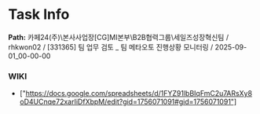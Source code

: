 # Task Info

**Path:** 카페24(주)\본사사업장\[CG]MI본부\B2B협력그룹\세일즈성장혁신팀 / rhkwon02 / [331365] 팀 업무 검토 _ 팀 메타오토 진행상황 모니터링 / 2025-09-01_00-00-00

### WIKI
- ["https://docs.google.com/spreadsheets/d/1FYZ91lbBIqFmC2u7ARsXy8oD4UCnqe72xarIiDfXbpM/edit?gid=1756071091#gid=1756071091"]

